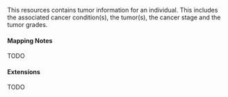 This resources contains tumor information for an individual. This includes the associated cancer condition(s), the tumor(s), the cancer stage and the tumor grades.

#### Mapping Notes

TODO

#### Extensions

TODO